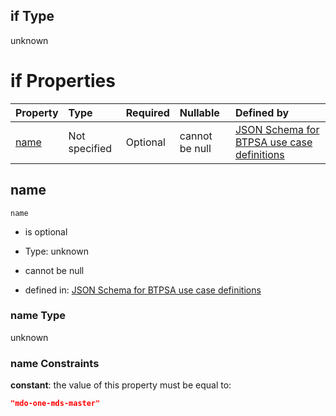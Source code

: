 ## if Type

unknown

# if Properties

| Property      | Type          | Required | Nullable       | Defined by                                                                                                                                                                                                        |
| :------------ | :------------ | :------- | :------------- | :---------------------------------------------------------------------------------------------------------------------------------------------------------------------------------------------------------------- |
| [name](#name) | Not specified | Optional | cannot be null | [JSON Schema for BTPSA use case definitions](btpsa-usecase-properties-services-items-allof-2-then-allof-33-if-properties-name.md "undefined#/properties/services/items/allOf/2/then/allOf/33/if/properties/name") |

## name



`name`

*   is optional

*   Type: unknown

*   cannot be null

*   defined in: [JSON Schema for BTPSA use case definitions](btpsa-usecase-properties-services-items-allof-2-then-allof-33-if-properties-name.md "undefined#/properties/services/items/allOf/2/then/allOf/33/if/properties/name")

### name Type

unknown

### name Constraints

**constant**: the value of this property must be equal to:

```json
"mdo-one-mds-master"
```
